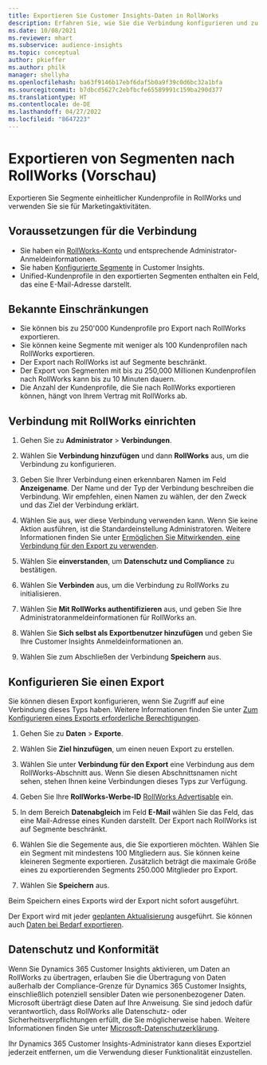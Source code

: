 ```yaml
---
title: Exportieren Sie Customer Insights-Daten in RollWorks
description: Erfahren Sie, wie Sie die Verbindung konfigurieren und zu RollWorks exportieren.
ms.date: 10/08/2021
ms.reviewer: mhart
ms.subservice: audience-insights
ms.topic: conceptual
author: pkieffer
ms.author: philk
manager: shellyha
ms.openlocfilehash: ba63f9146b17ebf6daf5b0a9f39c0d6bc32a1bfa
ms.sourcegitcommit: b7dbcd5627c2ebfbcfe65589991c159ba290d377
ms.translationtype: HT
ms.contentlocale: de-DE
ms.lasthandoff: 04/27/2022
ms.locfileid: "8647223"
---
```

# <a name="export-segments-to-rollworks-preview"></a>Exportieren von Segmenten nach RollWorks (Vorschau)

Exportieren Sie Segmente einheitlicher Kundenprofile in RollWorks und verwenden Sie sie für Marketingaktivitäten. 

## <a name="prerequisites-for-a-connection"></a>Voraussetzungen für die Verbindung

-   Sie haben ein [RollWorks-Konto](https://www.rollworks.com/) und entsprechende Administrator-Anmeldeinformationen.
-   Sie haben [Konfigurierte Segmente](segments.md) in Customer Insights.
-   Unified-Kundenprofile in den exportierten Segmenten enthalten ein Feld, das eine E-Mail-Adresse darstellt.

## <a name="known-limitations"></a>Bekannte Einschränkungen

- Sie können bis zu 250'000 Kundenprofile pro Export nach RollWorks exportieren.
- Sie können keine Segmente mit weniger als 100 Kundenprofilen nach RollWorks exportieren. 
- Der Export nach RollWorks ist auf Segmente beschränkt.
- Der Export von Segmenten mit bis zu 250,000 Millionen Kundenprofilen nach RollWorks kann bis zu 10 Minuten dauern. 
- Die Anzahl der Kundenprofile, die Sie nach RollWorks exportieren können, hängt von Ihrem Vertrag mit RollWorks ab.

## <a name="set-up-connection-to-rollworks"></a>Verbindung mit RollWorks einrichten

1. Gehen Sie zu **Administrator** > **Verbindungen**.

1. Wählen Sie **Verbindung hinzufügen** und dann **RollWorks** aus, um die Verbindung zu konfigurieren.

1. Geben Sie Ihrer Verbindung einen erkennbaren Namen im Feld **Anzeigename**. Der Name und der Typ der Verbindung beschreiben die Verbindung. Wir empfehlen, einen Namen zu wählen, der den Zweck und das Ziel der Verbindung erklärt.

1. Wählen Sie aus, wer diese Verbindung verwenden kann. Wenn Sie keine Aktion ausführen, ist die Standardeinstellung Administratoren. Weitere Informationen finden Sie unter [Ermöglichen Sie Mitwirkenden, eine Verbindung für den Export zu verwenden](connections.md#allow-contributors-to-use-a-connection-for-exports).

1. Wählen Sie **einverstanden**, um **Datenschutz und Compliance** zu bestätigen.

1. Wählen Sie **Verbinden** aus, um die Verbindung zu RollWorks zu initialisieren.

1. Wählen Sie **Mit RollWorks authentifizieren** aus, und geben Sie Ihre Administratoranmeldeinformationen für RollWorks an.

1. Wählen Sie **Sich selbst als Exportbenutzer hinzufügen** und geben Sie Ihre Customer Insights Anmeldeinformationen an.

1. Wählen Sie zum Abschließen der Verbindung **Speichern** aus.

## <a name="configure-an-export"></a>Konfigurieren Sie einen Export

Sie können diesen Export konfigurieren, wenn Sie Zugriff auf eine Verbindung dieses Typs haben. Weitere Informationen finden Sie unter [Zum Konfigurieren eines Exports erforderliche Berechtigungen](export-destinations.md#set-up-a-new-export).

1. Gehen Sie zu **Daten** > **Exporte**.

1. Wählen Sie **Ziel hinzufügen**, um einen neuen Export zu erstellen.

1. Wählen Sie unter **Verbindung für den Export** eine Verbindung aus dem RollWorks-Abschnitt aus. Wenn Sie diesen Abschnittsnamen nicht sehen, stehen Ihnen keine Verbindungen dieses Typs zur Verfügung.

1. Geben Sie Ihre **RollWorks-Werbe-ID** [RollWorks Advertisable](https://help.adroll.com/hc/articles/212011838-Advertiser-Profiles) ein.

1. In dem Bereich **Datenabgleich** im Feld **E-Mail** wählen Sie das Feld, das eine Mail-Adresse eines Kunden darstellt. Der Export nach RollWorks ist auf Segmente beschränkt.

1. Wählen Sie die Segemente aus, die Sie exportieren möchten. Wählen Sie ein Segment mit mindestens 100 Mitgliedern aus. Sie können keine kleineren Segmente exportieren. Zusätzlich beträgt die maximale Größe eines zu exportierenden Segments 250.000 Mitglieder pro Export. 

1. Wählen Sie **Speichern** aus.

Beim Speichern eines Exports wird der Export nicht sofort ausgeführt.

Der Export wird mit jeder [geplanten Aktualisierung](system.md#schedule-tab) ausgeführt. Sie können auch [Daten bei Bedarf exportieren](export-destinations.md#run-exports-on-demand). 


## <a name="data-privacy-and-compliance"></a>Datenschutz und Konformität

Wenn Sie Dynamics 365 Customer Insights aktivieren, um Daten an RollWorks zu übertragen, erlauben Sie die Übertragung von Daten außerhalb der Compliance-Grenze für Dynamics 365 Customer Insights, einschließlich potenziell sensibler Daten wie personenbezogener Daten. Microsoft überträgt diese Daten auf Ihre Anweisung. Sie sind jedoch dafür verantwortlich, dass RollWorks alle Datenschutz- oder Sicherheitsverpflichtungen erfüllt, die Sie möglicherweise haben. Weitere Informationen finden Sie unter [Microsoft-Datenschutzerklärung](https://go.microsoft.com/fwlink/?linkid=396732).

Ihr Dynamics 365 Customer Insights-Administrator kann dieses Exportziel jederzeit entfernen, um die Verwendung dieser Funktionalität einzustellen.

